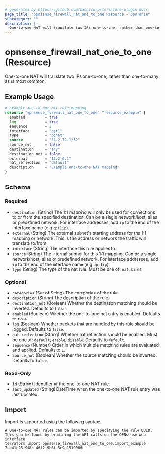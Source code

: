 ```yaml
---
# generated by https://github.com/hashicorp/terraform-plugin-docs
page_title: "opnsense_firewall_nat_one_to_one Resource - opnsense"
subcategory: ""
description: |-
  One-to-one NAT will translate two IPs one-to-one, rather than one-to-many as is most common.
---
```


# opnsense_firewall_nat_one_to_one (Resource)

One-to-one NAT will translate two IPs one-to-one, rather than one-to-many as is most common.

## Example Usage

```terraform
# Example one-to-one NAT rule mapping
resource "opnsense_firewall_nat_one_to_one" "resource_example" {
  enabled         = true
  log             = true
  sequence        = 2
  interface       = "opt1"
  type            = "binat"
  source          = "10.2.72.1/32"
  source_not      = false
  destination     = "any"
  destination_not = false
  external        = "10.2.0.1"
  nat_reflection  = "default"
  description     = "Example one-to-one NAT mapping"
}
```

<!-- schema generated by tfplugindocs -->
## Schema

### Required

- `destination` (String) The 1:1 mapping will only be used for connections to or from the specified destination. Can be a single network/host, alias or predefined network. For interface addresses, add `ip` to the end of the interface name (e.g `opt1ip`).
- `external` (String) The external subnet's starting address for the 1:1 mapping or network. This is the address or network the traffic will translate to/from.
- `interface` (String) The interface this rule applies to.
- `source` (String) The internal subnet for this 1:1 mapping. Can be a single network/host, alias or predefined network. For interface addresses, add `ip` to the end of the interface name (e.g `opt1ip`).
- `type` (String) The type of the nat rule. Must be one of: `nat`, `binat`

### Optional

- `categories` (Set of String) The categories of the rule.
- `description` (String) The description of the rule.
- `destination_not` (Boolean) Whether the destination matching should be inverted. Defaults to `false`.
- `enabled` (Boolean) Whether the one-to-one nat entry is enabled. Defaults to `true`.
- `log` (Boolean) Whether packets that are handled by this rule should be logged. Defaults to `false`.
- `nat_reflection` (String) Whether nat reflection should be enabled. Must be one of: `default`, `enable`, `disable`. Defaults to `default`.
- `sequence` (Number) Order in which multiple matching rules are evaluated and applied. Defaults to `1`.
- `source_not` (Boolean) Whether the source matching should be inverted. Defaults to `false`.

### Read-Only

- `id` (String) Identifier of the one-to-one NAT rule.
- `last_updated` (String) DateTime when the one-to-one NAT rule entry was last updated.

## Import

Import is supported using the following syntax:

```shell
# One-to-one NAT rules can be imported by specifying the rule UUID. This can be found by examining the API calls on the OPNsense web interface
terraform import opnsense_firewall_nat_one_to_one.import_example 7ce41c23-968c-46f2-9b6b-3c9a1519086f
```
